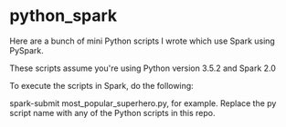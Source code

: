 # python_spark
Here are a bunch of mini Python scripts I wrote which use Spark using PySpark.

These scripts assume you're using Python version 3.5.2 and Spark 2.0

To execute the scripts in Spark, do the following:

spark-submit most_popular_superhero.py, for example. Replace the py script name with any of the Python scripts in this repo.
